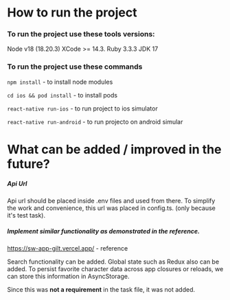 # How to run the project

### To run the project use these tools versions:

Node v18 (18.20.3)
XCode >= 14.3.
Ruby 3.3.3
JDK 17

### To run the project use these commands

`npm install` - to install node modules

`cd ios && pod install` - to install pods

`react-native run-ios` - to run project to ios simulator

`react-native run-android` - to run projecto on android simular

# What can be added / improved in the future?

##### Api Url

Api url should be placed inside .env files and used from there. To simplify the work and convenience, this url was placed in config.ts. (only because it's test task).

##### Implement similar functionality as demonstrated in the reference.

https://sw-app-gilt.vercel.app/ - reference

Search functionality can be added. Global state such as Redux also can be added. To persist favorite character data across app closures or reloads, we can store this information in AsyncStorage.

Since this was **not a requirement** in the task file, it was not added.
